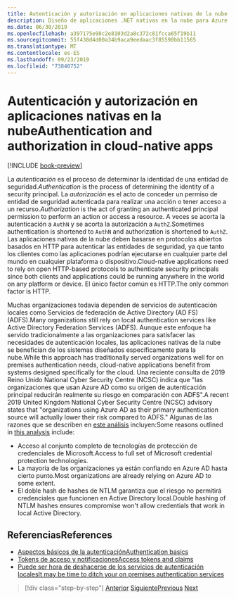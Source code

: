 ```yaml
---
title: Autenticación y autorización en aplicaciones nativas de la nube
description: Diseño de aplicaciones .NET nativas en la nube para Azure | Autenticación y autorización en aplicaciones nativas en la nube
ms.date: 06/30/2019
ms.openlocfilehash: a397175e98c2e8103d2a8c372c81fcca65f19b11
ms.sourcegitcommit: 55f438d4d00a34b9aca9eedaac3f85590bb11565
ms.translationtype: MT
ms.contentlocale: es-ES
ms.lasthandoff: 09/23/2019
ms.locfileid: "73840752"
---
```

# <a name="authentication-and-authorization-in-cloud-native-apps"></a><span data-ttu-id="c7db5-103">Autenticación y autorización en aplicaciones nativas en la nube</span><span class="sxs-lookup"><span data-stu-id="c7db5-103">Authentication and authorization in cloud-native apps</span></span>

[!INCLUDE [book-preview](../../../includes/book-preview.md)]

<span data-ttu-id="c7db5-104">La *autenticación* es el proceso de determinar la identidad de una entidad de seguridad.</span><span class="sxs-lookup"><span data-stu-id="c7db5-104">*Authentication* is the process of determining the identity of a security principal.</span></span> <span data-ttu-id="c7db5-105">La *autorización* es el acto de conceder un permiso de entidad de seguridad autenticada para realizar una acción o tener acceso a un recurso.</span><span class="sxs-lookup"><span data-stu-id="c7db5-105">*Authorization* is the act of granting an authenticated principal permission to perform an action or access a resource.</span></span> <span data-ttu-id="c7db5-106">A veces se acorta la autenticación a `AuthN` y se acorta la autorización a `AuthZ`.</span><span class="sxs-lookup"><span data-stu-id="c7db5-106">Sometimes authentication is shortened to `AuthN` and authorization is shortened to `AuthZ`.</span></span> <span data-ttu-id="c7db5-107">Las aplicaciones nativas de la nube deben basarse en protocolos abiertos basados en HTTP para autenticar las entidades de seguridad, ya que tanto los clientes como las aplicaciones podrían ejecutarse en cualquier parte del mundo en cualquier plataforma o dispositivo.</span><span class="sxs-lookup"><span data-stu-id="c7db5-107">Cloud-native applications need to rely on open HTTP-based protocols to authenticate security principals since both clients and applications could be running anywhere in the world on any platform or device.</span></span> <span data-ttu-id="c7db5-108">El único factor común es HTTP.</span><span class="sxs-lookup"><span data-stu-id="c7db5-108">The only common factor is HTTP.</span></span>

<span data-ttu-id="c7db5-109">Muchas organizaciones todavía dependen de servicios de autenticación locales como Servicios de federación de Active Directory (AD FS) (ADFS).</span><span class="sxs-lookup"><span data-stu-id="c7db5-109">Many organizations still rely on local authentication services like Active Directory Federation Services (ADFS).</span></span> <span data-ttu-id="c7db5-110">Aunque este enfoque ha servido tradicionalmente a las organizaciones para satisfacer las necesidades de autenticación locales, las aplicaciones nativas de la nube se benefician de los sistemas diseñados específicamente para la nube.</span><span class="sxs-lookup"><span data-stu-id="c7db5-110">While this approach has traditionally served organizations well for on premises authentication needs, cloud-native applications benefit from systems designed specifically for the cloud.</span></span> <span data-ttu-id="c7db5-111">Una reciente consulta de 2019 Reino Unido National Cyber Security Centre (NCSC) indica que "las organizaciones que usan Azure AD como su origen de autenticación principal reducirán realmente su riesgo en comparación con ADFS".</span><span class="sxs-lookup"><span data-stu-id="c7db5-111">A recent 2019 United Kingdom National Cyber Security Centre (NCSC) advisory states that "organizations using Azure AD as their primary authentication source will actually lower their risk compared to ADFS."</span></span> <span data-ttu-id="c7db5-112">Algunas de las razones que se describen en [este análisis](https://oxfordcomputergroup.com/resources/o365-security-native-cloud-authentication/) incluyen:</span><span class="sxs-lookup"><span data-stu-id="c7db5-112">Some reasons outlined in [this analysis](https://oxfordcomputergroup.com/resources/o365-security-native-cloud-authentication/) include:</span></span>

- <span data-ttu-id="c7db5-113">Acceso al conjunto completo de tecnologías de protección de credenciales de Microsoft.</span><span class="sxs-lookup"><span data-stu-id="c7db5-113">Access to full set of Microsoft credential protection technologies.</span></span>
- <span data-ttu-id="c7db5-114">La mayoría de las organizaciones ya están confiando en Azure AD hasta cierto punto.</span><span class="sxs-lookup"><span data-stu-id="c7db5-114">Most organizations are already relying on Azure AD to some extent.</span></span>
- <span data-ttu-id="c7db5-115">El doble hash de hashes de NTLM garantiza que el riesgo no permitirá credenciales que funcionen en Active Directory local.</span><span class="sxs-lookup"><span data-stu-id="c7db5-115">Double hashing of NTLM hashes ensures compromise won't allow credentials that work in local Active Directory.</span></span>

## <a name="references"></a><span data-ttu-id="c7db5-116">Referencias</span><span class="sxs-lookup"><span data-stu-id="c7db5-116">References</span></span>

- [<span data-ttu-id="c7db5-117">Aspectos básicos de la autenticación</span><span class="sxs-lookup"><span data-stu-id="c7db5-117">Authentication basics</span></span>](https://docs.microsoft.com/azure/active-directory/develop/authentication-scenarios)
- [<span data-ttu-id="c7db5-118">Tokens de acceso y notificaciones</span><span class="sxs-lookup"><span data-stu-id="c7db5-118">Access tokens and claims</span></span>](https://docs.microsoft.com/azure/active-directory/develop/access-tokens)
- [<span data-ttu-id="c7db5-119">Puede ser hora de deshacerse de los servicios de autenticación locales</span><span class="sxs-lookup"><span data-stu-id="c7db5-119">It may be time to ditch your on premises authentication services</span></span>](https://oxfordcomputergroup.com/resources/o365-security-native-cloud-authentication/)

>[!div class="step-by-step"]
><span data-ttu-id="c7db5-120">[Anterior](identity.md)
>[Siguiente](azure-active-directory.md)</span><span class="sxs-lookup"><span data-stu-id="c7db5-120">[Previous](identity.md)
[Next](azure-active-directory.md)</span></span>
